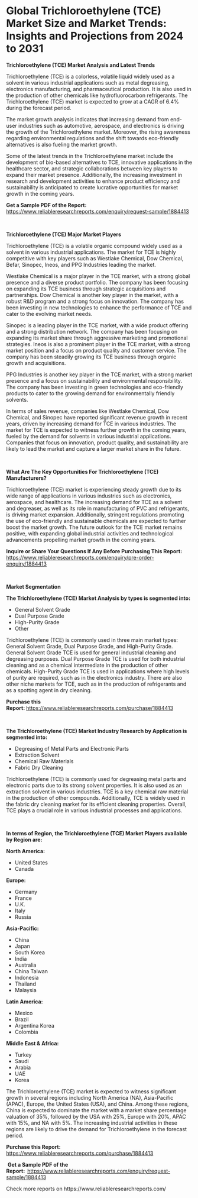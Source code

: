 <p><h1>Global Trichloroethylene (TCE) Market Size and Market Trends: Insights and Projections from 2024 to 2031</h1></p><p><strong>Trichloroethylene (TCE) Market Analysis and Latest Trends</strong></p>
<p><p>Trichloroethylene (TCE) is a colorless, volatile liquid widely used as a solvent in various industrial applications such as metal degreasing, electronics manufacturing, and pharmaceutical production. It is also used in the production of other chemicals like hydrofluorocarbon refrigerants. The Trichloroethylene (TCE) market is expected to grow at a CAGR of 6.4% during the forecast period.</p><p>The market growth analysis indicates that increasing demand from end-user industries such as automotive, aerospace, and electronics is driving the growth of the Trichloroethylene market. Moreover, the rising awareness regarding environmental regulations and the shift towards eco-friendly alternatives is also fueling the market growth.</p><p>Some of the latest trends in the Trichloroethylene market include the development of bio-based alternatives to TCE, innovative applications in the healthcare sector, and strategic collaborations between key players to expand their market presence. Additionally, the increasing investment in research and development activities to enhance product efficiency and sustainability is anticipated to create lucrative opportunities for market growth in the coming years.</p></p>
<p><strong>Get a Sample PDF of the Report:&nbsp;</strong> <a href="https://www.reliableresearchreports.com/enquiry/request-sample/1884413">https://www.reliableresearchreports.com/enquiry/request-sample/1884413</a></p>
<p>&nbsp;</p>
<p><strong>Trichloroethylene (TCE) Major Market Players</strong></p>
<p><p>Trichloroethylene (TCE) is a volatile organic compound widely used as a solvent in various industrial applications. The market for TCE is highly competitive with key players such as Westlake Chemical, Dow Chemical, Befar, Sinopec, Ineos, and PPG Industries leading the market.</p><p>Westlake Chemical is a major player in the TCE market, with a strong global presence and a diverse product portfolio. The company has been focusing on expanding its TCE business through strategic acquisitions and partnerships. Dow Chemical is another key player in the market, with a robust R&D program and a strong focus on innovation. The company has been investing in new technologies to enhance the performance of TCE and cater to the evolving market needs.</p><p>Sinopec is a leading player in the TCE market, with a wide product offering and a strong distribution network. The company has been focusing on expanding its market share through aggressive marketing and promotional strategies. Ineos is also a prominent player in the TCE market, with a strong market position and a focus on product quality and customer service. The company has been steadily growing its TCE business through organic growth and acquisitions.</p><p>PPG Industries is another key player in the TCE market, with a strong market presence and a focus on sustainability and environmental responsibility. The company has been investing in green technologies and eco-friendly products to cater to the growing demand for environmentally friendly solvents.</p><p>In terms of sales revenue, companies like Westlake Chemical, Dow Chemical, and Sinopec have reported significant revenue growth in recent years, driven by increasing demand for TCE in various industries. The market for TCE is expected to witness further growth in the coming years, fueled by the demand for solvents in various industrial applications. Companies that focus on innovation, product quality, and sustainability are likely to lead the market and capture a larger market share in the future.</p></p>
<p>&nbsp;</p>
<p><strong>What Are The Key Opportunities For Trichloroethylene (TCE) Manufacturers?</strong></p>
<p><p>Trichloroethylene (TCE) market is experiencing steady growth due to its wide range of applications in various industries such as electronics, aerospace, and healthcare. The increasing demand for TCE as a solvent and degreaser, as well as its role in manufacturing of PVC and refrigerants, is driving market expansion. Additionally, stringent regulations promoting the use of eco-friendly and sustainable chemicals are expected to further boost the market growth. The future outlook for the TCE market remains positive, with expanding global industrial activities and technological advancements propelling market growth in the coming years.</p></p>
<p><strong>Inquire or Share Your Questions If Any Before Purchasing This Report:</strong> <a href="https://www.reliableresearchreports.com/enquiry/pre-order-enquiry/1884413">https://www.reliableresearchreports.com/enquiry/pre-order-enquiry/1884413</a></p>
<p>&nbsp;</p>
<p><strong>Market Segmentation</strong></p>
<p><strong>The Trichloroethylene (TCE) Market Analysis by types is segmented into:</strong></p>
<p><ul><li>General Solvent Grade</li><li>Dual Purpose Grade</li><li>High-Purity Grade</li><li>Other</li></ul></p>
<p><p>Trichloroethylene (TCE) is commonly used in three main market types: General Solvent Grade, Dual Purpose Grade, and High-Purity Grade. General Solvent Grade TCE is used for general industrial cleaning and degreasing purposes. Dual Purpose Grade TCE is used for both industrial cleaning and as a chemical intermediate in the production of other chemicals. High-Purity Grade TCE is used in applications where high levels of purity are required, such as in the electronics industry. There are also other niche markets for TCE, such as in the production of refrigerants and as a spotting agent in dry cleaning.</p></p>
<p><strong>Purchase this Report:&nbsp;</strong><a href="https://www.reliableresearchreports.com/purchase/1884413">https://www.reliableresearchreports.com/purchase/1884413</a></p>
<p>&nbsp;</p>
<p><strong>The Trichloroethylene (TCE) Market Industry Research by Application is segmented into:</strong></p>
<p><ul><li>Degreasing of Metal Parts and Electronic Parts</li><li>Extraction Solvent</li><li>Chemical Raw Materials</li><li>Fabric Dry Cleaning</li></ul></p>
<p><p>Trichloroethylene (TCE) is commonly used for degreasing metal parts and electronic parts due to its strong solvent properties. It is also used as an extraction solvent in various industries. TCE is a key chemical raw material in the production of other compounds. Additionally, TCE is widely used in the fabric dry cleaning market for its efficient cleaning properties. Overall, TCE plays a crucial role in various industrial processes and applications.</p></p>
<p>&nbsp;</p>
<p><strong>In terms of Region, the Trichloroethylene (TCE) Market Players available by Region are:</strong></p>
<p>
    <p> <strong> North America: </strong>
        <ul>
            <li>United States</li>
            <li>Canada</li>
        </ul>
        </p> 
    <p> <strong> Europe: </strong>
        <ul>
            <li>Germany</li>
            <li>France</li>
            <li>U.K.</li>
            <li>Italy</li>
            <li>Russia</li>
        </ul>
        </p> 
    <p> <strong> Asia-Pacific: </strong>
        <ul>
            <li>China</li>
            <li>Japan</li>
            <li>South Korea</li>
            <li>India</li>
            <li>Australia</li>
            <li>China Taiwan</li>
            <li>Indonesia</li>
            <li>Thailand</li>
            <li>Malaysia</li>
        </ul>
        </p> 
    <p> <strong> Latin America: </strong>
        <ul>
            <li>Mexico</li>
            <li>Brazil</li>
            <li>Argentina Korea</li>
            <li>Colombia</li>
        </ul>
        </p> 
    <p> <strong> Middle East & Africa: </strong>
        <ul>
            <li>Turkey</li>
            <li>Saudi</li>
            <li>Arabia</li>
            <li>UAE</li>
            <li>Korea</li>
        </ul>
    </p>
    </p>
<p><p>The Trichloroethylene (TCE) market is expected to witness significant growth in several regions including North America (NA), Asia-Pacific (APAC), Europe, the United States (USA), and China. Among these regions, China is expected to dominate the market with a market share percentage valuation of 35%, followed by the USA with 25%, Europe with 20%, APAC with 15%, and NA with 5%. The increasing industrial activities in these regions are likely to drive the demand for Trichloroethylene in the forecast period.</p></p>
<p><strong>Purchase this Report: </strong><a href="https://www.reliableresearchreports.com/purchase/1884413">https://www.reliableresearchreports.com/purchase/1884413</a></p>
<p>&nbsp;<strong>Get a Sample PDF of the Report:&nbsp;&nbsp;</strong><a href="https://www.reliableresearchreports.com/enquiry/request-sample/1884413">https://www.reliableresearchreports.com/enquiry/request-sample/1884413</a></p>
<p><strong></strong></p>
<p>Check more reports on https://www.reliableresearchreports.com/</p>